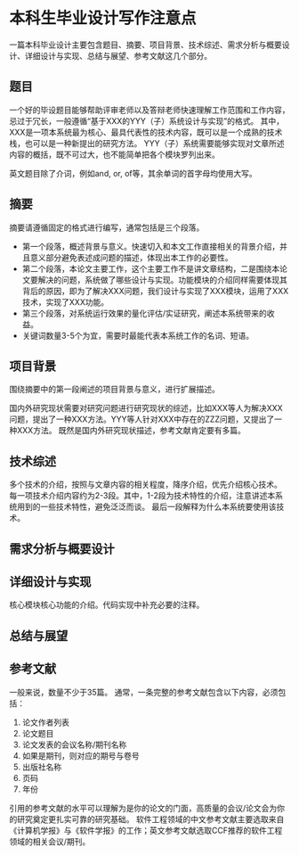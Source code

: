 # 本科生毕业设计写作注意点

一篇本科毕业设计主要包含题目、摘要、项目背景、技术综述、需求分析与概要设计、详细设计与实现、总结与展望、参考文献这几个部分。

## 题目

一个好的毕设题目能够帮助评审老师以及答辩老师快速理解工作范围和工作内容，忌过于冗长，一般遵循“基于XXX的YYY（子）系统设计与实现”的格式。
其中，XXX是一项本系统最为核心、最具代表性的技术内容，既可以是一个成熟的技术栈，也可以是一种新提出的研究方法。
YYY（子）系统需要能够实现对文章所述内容的概括，既不可过大，也不能简单把各个模块罗列出来。

英文题目除了介词，例如and, or, of等，其余单词的首字母均使用大写。

## 摘要

摘要请遵循固定的格式进行编写，通常包括是三个段落。

+ 第一个段落，概述背景与意义。快速切入和本文工作直接相关的背景介绍，并且意义部分避免表述成问题的描述，体现出本工作的必要性。
+ 第二个段落，本论文主要工作，这个主要工作不是讲文章结构，二是围绕本论文要解决的问题，系统做了哪些设计与实现。功能模块的介绍同样需要体现其背后的原因，即为了解决XXX问题，我们设计与实现了XXX模块，运用了XXX技术，实现了XXX功能。
+ 第三个段落，对系统运行效果的量化评估/实证研究，阐述本系统带来的收益。
+ 关键词数量3-5个为宜，需要时最能代表本系统工作的名词、短语。

## 项目背景

围绕摘要中的第一段阐述的项目背景与意义，进行扩展描述。

国内外研究现状需要对研究问题进行研究现状的综述，比如XXX等人为解决XXX问题，提出了一种XXX方法。YYY等人针对XXX中存在的ZZZ问题，又提出了一种XXX方法。
既然是国内外研究现状描述，参考文献肯定要有多篇。


## 技术综述

多个技术的介绍，按照与文章内容的相关程度，降序介绍，优先介绍核心技术。
每一项技术介绍内容约为2-3段。其中，1-2段为技术特性的介绍，注意讲述本系统用到的一些技术特性，避免泛泛而谈。
最后一段解释为什么本系统要使用该技术。

## 需求分析与概要设计

## 详细设计与实现

核心模块核心功能的介绍。代码实现中补充必要的注释。

## 总结与展望

## 参考文献

一般来说，数量不少于35篇。
通常，一条完整的参考文献包含以下内容，必须包括：

1) 论文作者列表
2) 论文题目
3) 论文发表的会议名称/期刊名称
4) 如果是期刊，则对应的期号与卷号
5) 出版社名称
6) 页码
7) 年份

引用的参考文献的水平可以理解为是你的论文的门面，高质量的会议/论文会为你的研究奠定更扎实可靠的研究基础。
软件工程领域的中文参考文献主要选取来自《计算机学报》与《软件学报》的工作；英文参考文献选取CCF推荐的软件工程领域的相关会议/期刊。
